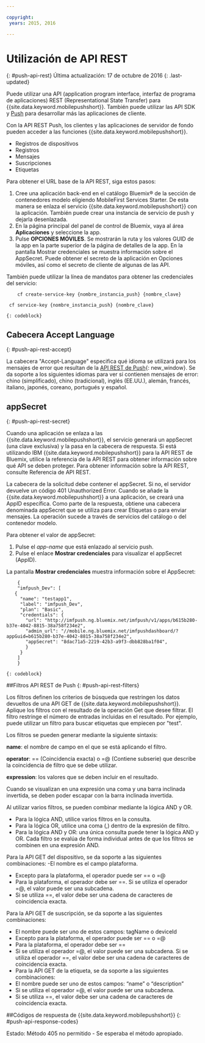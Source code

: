 ```yaml
---

copyright:
 years: 2015, 2016

---
```


# Utilización de API REST
{: #push-api-rest}
Última actualización: 17 de octubre de 2016
{: .last-updated}

Puede utilizar una API (application program interface, interfaz de programa de aplicaciones) REST (Representational State Transfer) para {{site.data.keyword.mobilepushshort}}. También puede utilizar las API SDK y [Push](https://mobile.{DomainName}/imfpush/) para desarrollar más las aplicaciones de cliente.

Con la API REST Push, los clientes y las aplicaciones de servidor de fondo pueden acceder a las funciones {{site.data.keyword.mobilepushshort}}.

- Registros de dispositivos
- Registros
- Mensajes
- Suscripciones
- Etiquetas

Para obtener el URL base de la API REST, siga estos pasos:

1. Cree una aplicación back-end en el catálogo Bluemix® de la sección de contenedores modelo eligiendo MobileFirst Services Starter. De esta manera se enlaza el servicio {{site.data.keyword.mobilepushshort}} con la aplicación. También puede crear una instancia de servicio de push y dejarla desenlazada. 
1. En la página principal del panel de control de Bluemix, vaya al área **Aplicaciones** y seleccione la app.
3. Pulse **OPCIONES MÓVILES**. Se mostrarán la ruta y los valores GUID de la app en la parte superior de la página de detalles de la app. En la pantalla Mostrar credenciales se muestra información sobre el AppSecret. Puede obtener el secreto de la aplicación en Opciones móviles, así como el secreto de cliente de algunas de las API.

También puede utilizar la línea de mandatos para obtener las credenciales del servicio:

```
    cf create-service-key {nombre_instancia_push} {nombre_clave}

 cf service-key {nombre_instancia_push} {nombre_clave}
```
	{: codeblock}

## Cabecera Accept Language
{: #push-api-rest-accept}

La cabecera "Accept-Language" especifica qué idioma se utilizará para los mensajes de error que resultan de la [API REST de Push](https://mobile.{DomainName}/imfpush/){: new_window}. Se da soporte a los siguientes idiomas para ver si contienen mensajes de error: chino (simplificado), chino (tradicional), inglés (EE.UU.), alemán, francés, italiano, japonés, coreano, portugués y español.

## appSecret 
{: #push-api-rest-secret}

Cuando una aplicación se enlaza a las {{site.data.keyword.mobilepushshort}}, el servicio generará un appSecret (una clave exclusiva) y la pasa en la cabecera de respuesta. Si está utilizando IBM {{site.data.keyword.mobilepushshort}} para la API REST de Bluemix, utilice la referencia de la API REST para obtener información sobre qué API se deben proteger. Para obtener información sobre la API REST, consulte Referencia de API REST.

La cabecera de la solicitud debe contener el appSecret. Si no, el servidor devuelve un código 401 Unauthorized Error. Cuando se añade la {{site.data.keyword.mobilepushshort}} a una aplicación, se creará una AppID específica. Como parte de la respuesta, obtiene una cabecera denominada appSecret que se utiliza para crear Etiquetas o para enviar mensajes. La operación sucede a través de servicios del catálogo o del contenedor modelo.

Para obtener el valor de appSecret:

1. Pulse el *app-name* que está enlazado al servicio push.
2. Pulse el enlace **Mostrar credenciales** para visualizar el appSecret (AppID).

La pantalla **Mostrar credenciales** muestra información sobre el AppSecret:
```
	{
    "imfpush_Dev": [
   {
     "name": "testapp1",
     "label": "imfpush_Dev",
     "plan": "Basic",
     "credentials": {
       "url": "http://imfpush.ng.bluemix.net/imfpush/v1/apps/b615b280-b37e-4042-8815-38a758f234e2",
       "admin_url": "//mobile.ng.bluemix.net/imfpushdashboard/?appGuid=b615b280-b37e-4042-8815-38a758f234e2",
       "appSecret": "8dac71a5-2219-42b3-a9f3-dbb828ba1f04",
       }
     }
    ]
    }
```
	{: codeblock} 


##Filtros API REST de Push
{: #push-api-rest-filters}

Los filtros definen los criterios de búsqueda que restringen los datos devueltos de una API GET de {{site.data.keyword.mobilepushshort}}. Aplique los filtros con el resultado de la operación Get que desee filtrar. El filtro restringe el número de entradas incluidas en el resultado. Por ejemplo, puede utilizar un filtro para buscar etiquetas que empiecen por "test". 

Los filtros se pueden generar mediante la siguiente sintaxis:

**name**: el nombre de campo en el que se está aplicando el filtro.

**operator**: == (Coincidencia exacta) o =@ (Contiene subserie) que describe la coincidencia de filtro que se debe utilizar.

**expression**: los valores que se deben incluir en el resultado.

Cuando se visualizan en una expresión una coma y una barra inclinada invertida, se deben poder escapar con la barra inclinada invertida.

Al utilizar varios filtros, se pueden combinar mediante la lógica AND y OR.

- Para la lógica AND, utilice varios filtros en la consulta.
- Para la lógica OR, utilice una coma (,) dentro de la expresión de filtro.
- Para la lógica AND y OR: una única consulta puede tener la lógica AND y OR. Cada filtro se evalúa de forma individual antes de que los filtros se combinen en una expresión AND.

Para la API GET del dispositivo, se da soporte a las siguientes combinaciones:
-El nombre es el campo plataforma.
- Excepto para la plataforma, el operador puede ser == o =@
- Para la plataforma, el operador debe ser ==. Si se utiliza el operador =@, el valor puede ser una subcadena.
- Si se utiliza ==, el valor debe ser una cadena de caracteres de coincidencia exacta.

Para la API GET de suscripción, se da soporte a las siguientes combinaciones:

- El nombre puede ser uno de estos campos: tagName o deviceId
- Excepto para la plataforma, el operador puede ser == o =@
- Para la plataforma, el operador debe ser ==
- Si se utiliza el operador =@, el valor puede ser una subcadena. Si se utiliza el operador ==, el valor debe ser una cadena de caracteres de coincidencia exacta.
- Para la API GET de la etiqueta, se da soporte a las siguientes combinaciones:
- El nombre puede ser uno de estos campos: “name” o “description”
- Si se utiliza el operador =@, el valor puede ser una subcadena.
- Si se utiliza ==, el valor debe ser una cadena de caracteres de coincidencia exacta.


##Códigos de respuesta de {{site.data.keyword.mobilepushshort}}
{: #push-api-response-codes}

Estado: Método 405 no permitido - Se esperaba el método apropiado.
